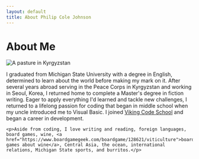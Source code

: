 ```yaml
---
layout: default
title: About Philip Cole Johnson
---
```


<div class="post">
  <h1 class="pageTitle">About Me</h1>
  <img src="{{ '/assets/img/kyrgyzstan.jpg' | prepend: site.baseurl }}" alt="A pasture in Kyrgyzstan">
    <p>I graduated from Michigan State University with a degree in English, determined to learn about the world before making my mark on it. After several years abroad serving in the Peace Corps in Kyrgyzstan and working in Seoul, Korea, I returned home to complete a Master's degree in fiction writing. Eager to apply everything I'd learned and tackle new challenges, I returned to a lifelong passion for coding that began in middle school when my uncle introduced me to Visual Basic. I joined <a href="http://www.vikingcodeschool.com">Viking Code School</a> and began a career in development.</p>

    <p>Aside from coding, I love writing and reading, foreign languages, board games, wine, <a href="https://www.boardgamegeek.com/boardgame/128621/viticulture">board games about wine</a>, Central Asia, the ocean, international relations, Michigan State sports, and burritos.</p>
</div>